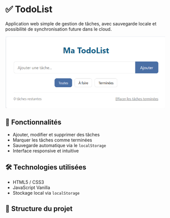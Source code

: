 # ✅ TodoList

Application web simple de gestion de tâches, avec sauvegarde locale et possibilité de synchronisation future dans le cloud.

![Preview](https://raw.githubusercontent.com/FrejusAdedemi/todolist/main/assets/preview.png) <!-- Remplace ce lien par le bon si nécessaire -->

## 🚀 Fonctionnalités

- Ajouter, modifier et supprimer des tâches
- Marquer les tâches comme terminées
- Sauvegarde automatique via le `localStorage`
- Interface responsive et intuitive

## 🛠️ Technologies utilisées

- HTML5 / CSS3
- JavaScript Vanilla
- Stockage local via `localStorage`

## 📂 Structure du projet

